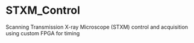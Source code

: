 # STXM_Control
Scanning Transmission X-ray Microscope (STXM) control and acquisition using custom FPGA for timing
